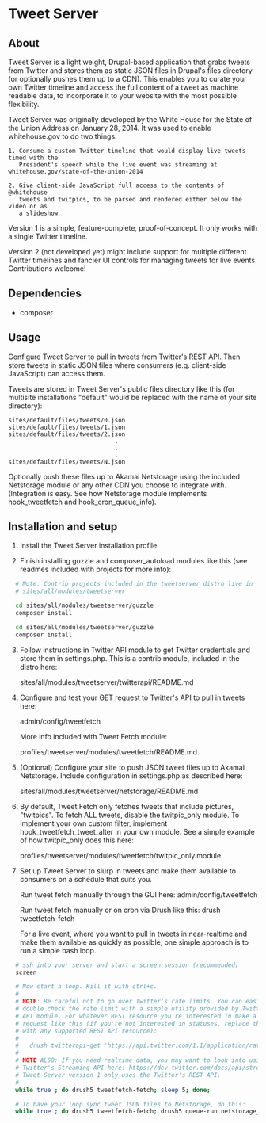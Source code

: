 Tweet Server
============

About
-----

  Tweet Server is a light weight, Drupal-based application that grabs tweets from
  Twitter and stores them as static JSON files in Drupal's files directory (or
  optionally pushes them up to a CDN). This enables you to curate your own
  Twitter timeline and access the full content of a tweet as machine readable
  data, to incorporate it to your website with the most possible flexibility.

  Tweet Server was originally developed by the White House for the State of the
  Union Address on January 28, 2014. It was used to enable whitehouse.gov to do two
  things:
    
    1. Consume a custom Twitter timeline that would display live tweets timed with the
       President's speech while the live event was streaming at whitehouse.gov/state-of-the-union-2014

    2. Give client-side JavaScript full access to the contents of @whitehouse
       tweets and twitpics, to be parsed and rendered either below the video or as
       a slideshow

  Version 1 is a simple, feature-complete, proof-of-concept. It only works with
  a single Twitter timeline.

  Version 2 (not developed yet) might include support for multiple different
  Twitter timelines and fancier UI controls for managing tweets for live events.
  Contributions welcome!


Dependencies
------------

  - composer


Usage
-----

  Configure Tweet Server to pull in tweets from Twitter's REST API. Then store
  tweets in static JSON files where consumers (e.g. client-side JavaScript) can
  access them.

  Tweets are stored in Tweet Server's public files directory like this (for
  multisite installations "default" would be replaced with the name of your site
  directory):

    sites/default/files/tweets/0.json
    sites/default/files/tweets/1.json
    sites/default/files/tweets/2.json
                                  .        
                                  .        
                                  .        
    sites/default/files/tweets/N.json

  Optionally push these files up to Akamai Netstorage using the included
  Netstorage module or any other CDN you choose to integrate with. (Integration is
  easy. See how Netstorage module implements hook_tweetfetch and
  hook_cron_queue_info).


Installation and setup
----------------------

  1. Install the Tweet Server installation profile.

  2. Finish installing guzzle and composer_autoload modules like this (see
     readmes included with projects for more info):

  ```bash
    # Note: Contrib projects included in the tweetserver distro live in
    # sites/all/modules/tweetserver 

    cd sites/all/modules/tweetserver/guzzle
    composer install

    cd sites/all/modules/tweetserver/guzzle
    composer install
  ```

  3. Follow instructions in Twitter API module to get Twitter credentials and
     store them in settings.php. This is a contrib module, included in the
     distro here: 
     
        sites/all/modules/tweetserver/twitterapi/README.md

  4. Configure and test your GET request to Twitter's API to pull in tweets
     here:
    
        admin/config/tweetfetch

     More info included with Tweet Fetch module:

        profiles/tweetserver/modules/tweetfetch/README.md
  
  5. (Optional) Configure your site to push JSON tweet files up to Akamai
     Netstorage. Include configuration in settings.php as described here:

        sites/all/modules/tweetserver/netstorage/README.md

  6. By default, Tweet Fetch only fetches tweets that include pictures,
    "twitpics". To fetch ALL tweets, disable the twitpic_only module. To
    implement your own custom filter, implement hook_tweetfetch_tweet_alter in
    your own module. See a simple example of how twitpic_only does this here:

        profiles/tweetserver/modules/tweetfetch/twitpic_only.module 

  7. Set up Tweet Server to slurp in tweets and make them available to consumers
     on a schedule that suits you.

       Run tweet fetch manually through the GUI here: 
        admin/config/tweetfetch

       Run tweet fetch manually or on cron via Drush like this:
        drush tweetfetch-fetch

       For a live event, where you want to pull in tweets in near-realtime and
       make them available as quickly as possible, one simple approach is to run
       a simple bash loop. 

  ```bash
    # ssh into your server and start a screen session (recommended)
    screen

    # Now start a loop. Kill it with ctrl+c.
    #
    # NOTE: Be careful not to go over Twitter's rate limits. You can easily
    # double check the rate limit with a simple utility provided by Twitter
    # API module. For whatever REST resource you're interested in make a
    # request like this (if you're not interested in statuses, replace that
    # with any supported REST API resource):
    #
    #   drush twitterapi-get 'https://api.twitter.com/1.1/application/rate_limit_status.json?resources=statuses' 
    #
    # NOTE ALSO: If you need realtime data, you may want to look into using
    # Twitter's Streaming API here: https://dev.twitter.com/docs/api/streaming.
    # Tweet Server version 1 only uses the Twitter's REST API.
    #
    while true ; do drush5 tweetfetch-fetch; sleep 5; done;

    # To have your loop sync tweet JSON files to Netstorage, do this:
    while true ; do drush5 tweetfetch-fetch; drush5 queue-run netstorage_upload ; sleep 5; done;
  ```
